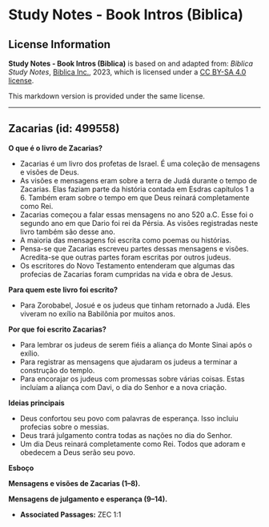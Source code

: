 # Study Notes - Book Intros (Biblica)

## License Information

**Study Notes - Book Intros (Biblica)** is based on and adapted from: _Biblica Study Notes_, [Biblica Inc.](https://www.biblica.com/), 2023, which is licensed under a [CC BY-SA 4.0 license](https://creativecommons.org/licenses/by-sa/4.0/legalcode.en).

This markdown version is provided under the same license.



--------------------------------

## Zacarias (id: 499558)

**O que é o livro de Zacarias?**

* Zacarias é um livro dos profetas de Israel. É uma coleção de mensagens e visões de Deus.
* As visões e mensagens eram sobre a terra de Judá durante o tempo de Zacarias. Elas faziam parte da história contada em Esdras capítulos 1 a 6\. Também eram sobre o tempo em que Deus reinará completamente como Rei.
* Zacarias começou a falar essas mensagens no ano 520 a.C. Esse foi o segundo ano em que Dario foi rei da Pérsia. As visões registradas neste livro também são desse ano.
* A maioria das mensagens foi escrita como poemas ou histórias.
* Pensa\-se que Zacarias escreveu partes dessas mensagens e visões. Acredita\-se que outras partes foram escritas por outros judeus.
* Os escritores do Novo Testamento entenderam que algumas das profecias de Zacarias foram cumpridas na vida e obra de Jesus.

**Para quem este livro foi escrito?**

* Para Zorobabel, Josué e os judeus que tinham retornado a Judá. Eles viveram no exílio na Babilônia por muitos anos.

**Por que** **foi escrito Zacarias?**

* Para lembrar os judeus de serem fiéis a aliança do Monte Sinai após o exílio.
* Para registrar as mensagens que ajudaram os judeus a terminar a construção do templo.
* Para encorajar os judeus com promessas sobre várias coisas. Estas incluíam a aliança com Davi, o dia do Senhor e a nova criação.

**Ideias principais**

* Deus confortou seu povo com palavras de esperança. Isso incluiu profecias sobre o messias.
* Deus trará julgamento contra todas as nações no dia do Senhor.
* Um dia Deus reinará completamente como Rei. Todos que adoram e obedecem a Deus serão seu povo.

**Esboço**

**Mensagens e visões de Zacarias (1–8\).**

**Mensagens de julgamento e esperança (9–14\).**

* **Associated Passages:** ZEC 1:1

